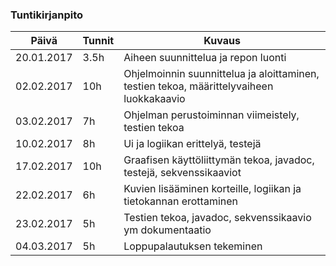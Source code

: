 ### Tuntikirjanpito
Päivä | Tunnit | Kuvaus
--------------- | ----- | ------
20.01.2017 | 3.5h | Aiheen suunnittelua ja repon luonti
02.02.2017 | 10h | Ohjelmoinnin suunnittelua ja aloittaminen, testien tekoa, määrittelyvaiheen luokkakaavio
03.02.2017 | 7h | Ohjelman perustoiminnan viimeistely, testien tekoa
10.02.2017 | 8h | Ui ja logiikan erittelyä, testejä
17.02.2017 | 10h | Graafisen käyttöliittymän tekoa, javadoc, testejä, sekvenssikaaviot
22.02.2017 | 6h | Kuvien lisääminen korteille, logiikan ja tietokannan erottaminen
23.02.2017 | 5h | Testien tekoa, javadoc, sekvenssikaavio ym dokumentaatio
04.03.2017 | 5h | Loppupalautuksen tekeminen
